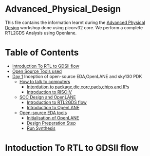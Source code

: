 # Advanced_Physical_Design
This file contains the information learnt during the [Advanced Physical Design](https://www.vlsisystemdesign.com/advanced-physical-design-using-openlane-sky130/) workshop done using picorv32 core. We perform a complete RTL2GDS Analysis using Openlane.

# Table of Contents
- [Introduction To RTL to GDSII flow](https://www.vlsisystemdesign.com/advanced-physical-design-using-openlane-sky130/)
- [Open Source Tools used]()
- [Day 1]() Inception of open-source EDA,OpenLANE and sky130 PDK
   - [How to talk to computers]() 
      -  [Intordution to package,die,core,pads,chips and IPs]()
      -  [Introduction to RISC-V]()
   -  [SOC Design and OpenLANE]()
      -   [Introduction to RTL2GDS flow]() 
      -   [Introduction to OpenLANE]()
   -  [Open-source EDA tools]()
      -   [Initialisation of OpenLANE]()
      -   [Design Preperation Step]()
      -   [Run Synthesis]()   
 
 
 # Intoduction To RTL to GDSII flow
